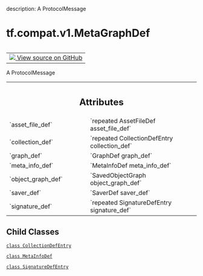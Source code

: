 description: A ProtocolMessage

<div itemscope itemtype="http://developers.google.com/ReferenceObject">
<meta itemprop="name" content="tf.compat.v1.MetaGraphDef" />
<meta itemprop="path" content="Stable" />
<meta itemprop="property" content="CollectionDefEntry"/>
<meta itemprop="property" content="MetaInfoDef"/>
<meta itemprop="property" content="SignatureDefEntry"/>
</div>

# tf.compat.v1.MetaGraphDef

<!-- Insert buttons and diff -->

<table class="tfo-notebook-buttons tfo-api nocontent" align="left">
<td>
  <a target="_blank" href="https://github.com/tensorflow/tensorflow/blob/r2.2/tensorflow/core/protobuf/meta_graph.proto">
    <img src="https://www.tensorflow.org/images/GitHub-Mark-32px.png" />
    View source on GitHub
  </a>
</td>
</table>



A ProtocolMessage

<!-- Placeholder for "Used in" -->




<!-- Tabular view -->
 <table class="responsive fixed orange">
<colgroup><col width="214px"><col></colgroup>
<tr><th colspan="2"><h2 class="add-link">Attributes</h2></th></tr>

<tr>
<td>
`asset_file_def`
</td>
<td>
`repeated AssetFileDef asset_file_def`
</td>
</tr><tr>
<td>
`collection_def`
</td>
<td>
`repeated CollectionDefEntry collection_def`
</td>
</tr><tr>
<td>
`graph_def`
</td>
<td>
`GraphDef graph_def`
</td>
</tr><tr>
<td>
`meta_info_def`
</td>
<td>
`MetaInfoDef meta_info_def`
</td>
</tr><tr>
<td>
`object_graph_def`
</td>
<td>
`SavedObjectGraph object_graph_def`
</td>
</tr><tr>
<td>
`saver_def`
</td>
<td>
`SaverDef saver_def`
</td>
</tr><tr>
<td>
`signature_def`
</td>
<td>
`repeated SignatureDefEntry signature_def`
</td>
</tr>
</table>



## Child Classes
[`class CollectionDefEntry`](../../../tf/compat/v1/MetaGraphDef/CollectionDefEntry.md)

[`class MetaInfoDef`](../../../tf/compat/v1/MetaGraphDef/MetaInfoDef.md)

[`class SignatureDefEntry`](../../../tf/compat/v1/MetaGraphDef/SignatureDefEntry.md)

